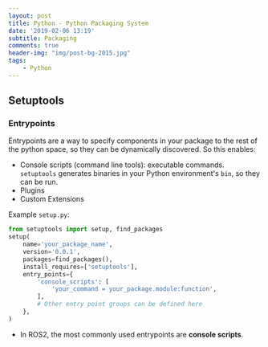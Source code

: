 ```yaml
---
layout: post
title: Python - Python Packaging System
date: '2019-02-06 13:19'
subtitle: Packaging
comments: true
header-img: "img/post-bg-2015.jpg"
tags:
    - Python
---
```


## Setuptools

### Entrypoints

Entrypoints are a way to specify components in your package to the rest of the python space, so they can be dynamically discovered. So this enables:

- Console scripts (command line tools): executable commands. `setuptools` generates binaries in your Python environment's `bin`, so they can be run.
- Plugins
- Custom Extensions

Example `setup.py`:

```python
from setuptools import setup, find_packages
setup(
    name='your_package_name',
    version='0.0.1',
    packages=find_packages(),
    install_requires=['setuptools'],
    entry_points={
        'console_scripts': [
            'your_command = your_package.module:function',
        ],
        # Other entry point groups can be defined here
    },
)
```

- In ROS2, the most commonly used entrypoints are **console scripts**.
